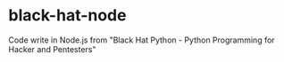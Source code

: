 # black-hat-node
Code write in Node.js from "Black Hat Python - Python Programming for Hacker and Pentesters"
